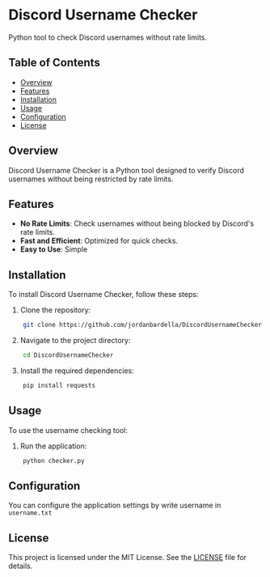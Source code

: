 # Discord Username Checker

Python tool to check Discord usernames without rate limits.

## Table of Contents

- [Overview](#overview)
- [Features](#features)
- [Installation](#installation)
- [Usage](#usage)
- [Configuration](#configuration)
- [License](#license)

## Overview

Discord Username Checker is a Python tool designed to verify Discord usernames without being restricted by rate limits.

## Features

- **No Rate Limits**: Check usernames without being blocked by Discord's rate limits.
- **Fast and Efficient**: Optimized for quick checks.
- **Easy to Use**: Simple

## Installation

To install Discord Username Checker, follow these steps:

1. Clone the repository:
```bash
    git clone https://github.com/jordanbardella/DiscordUsernameChecker.git
```
2. Navigate to the project directory:
```bash
    cd DiscordUsernameChecker
```
3. Install the required dependencies:
```bash
    pip install requests
```
## Usage

To use the username checking tool:

1. Run the application:
```bash
    python checker.py
```
## Configuration

You can configure the application settings by write username in `username.txt`

## License

This project is licensed under the MIT License. See the [LICENSE](LICENSE) file for details.
